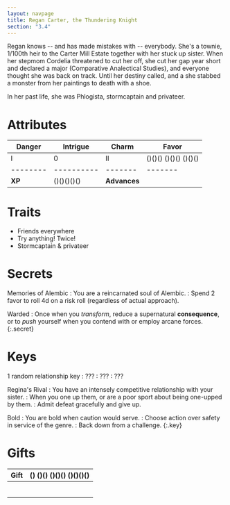 ```yaml
---
layout: navpage
title: Regan Carter, the Thundering Knight
section: "3.4"
---
```


Regan knows -- and has made mistakes with -- everybody.
She's a townie, 1/100th heir to the Carter Mill Estate together with her stuck up sister.
When her stepmom Cordelia threatened to cut her off, she cut her gap year short and declared a major (Comparative Analectical Studies), and everyone thought she was back on track.
Until her destiny called, and a she stabbed a monster from her paintings to death with a shoe.

In her past life, she was Phlogista, stormcaptain and privateer.

# Attributes

| Danger | Intrigue | Charm | Favor |
|--------|----------|-------|-------|
| I      | 0        | II    | ()()() ()()() ()()() |
|--------|----------|-------|-------|
| **XP** | ()()()()() | **Advances** |       |

# Traits

* Friends everywhere
* Try anything! Twice!
* Stormcaptain & privateer

# Secrets

Memories of Alembic
: You are a reincarnated soul of Alembic.
  : Spend 2 favor to roll 4d on a risk roll (regardless of actual approach).

Warded
: Once when you _transform_, reduce a supernatural **consequence**, or to _push_ yourself when you contend with or employ arcane forces.
{:.secret}



# Keys

1 random relationship key
: ???
  : ???
  : ???

Regina's Rival
: You have an intensely competitive relationship with your sister.
  : When you one up them, or are a poor sport about being one-upped by them.
  : Admit defeat gracefully and give up.

Bold
: You are bold when caution would serve.
  : Choose action over safety in service of the genre.
  : Back down from a challenge.
{:.key}

# Gifts

| Gift | () ()() ()()() ()()()() |
|------|-------------------------|
|      |                         |
|      |                         |
|      |                         |
|      |                         |
|      |                         |
|      |                         |

